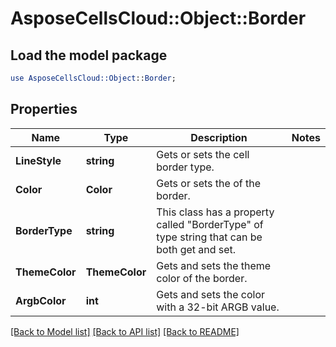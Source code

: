 # AsposeCellsCloud::Object::Border 

## Load the model package
```perl
use AsposeCellsCloud::Object::Border;
```

## Properties
Name | Type | Description | Notes
------------ | ------------- | ------------- | -------------
**LineStyle** | **string** | Gets or sets the cell border type.  |
**Color** | **Color** | Gets or sets the  of the border.  |
**BorderType** | **string** | This class has a property called "BorderType" of type string that can be both get and set. |
**ThemeColor** | **ThemeColor** | Gets and sets the theme color of the border.  |
**ArgbColor** | **int** | Gets and sets the color with a 32-bit ARGB value.  |  

[[Back to Model list]](../README.md#documentation-for-models) [[Back to API list]](../README.md#documentation-for-api-endpoints) [[Back to README]](../README.md)

